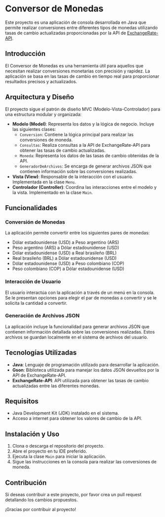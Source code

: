 # Conversor de Monedas

Este proyecto es una aplicación de consola desarrollada en Java que permite realizar conversiones entre diferentes tipos de monedas utilizando tasas de cambio actualizadas proporcionadas por la API de [ExchangeRate-API](https://www.exchangerate-api.com/).

## Introducción

El Conversor de Monedas es una herramienta útil para aquellos que necesitan realizar conversiones monetarias con precisión y rapidez. La aplicación se basa en las tasas de cambio en tiempo real para proporcionar resultados precisos y actualizados.

## Arquitectura y Diseño

El proyecto sigue el patrón de diseño MVC (Modelo-Vista-Controlador) para una estructura modular y organizada:

- **Modelo (Model)**: Representa los datos y la lógica de negocio. Incluye las siguientes clases:
  - `Conversion`: Contiene la lógica principal para realizar las conversiones de moneda.
  - `Consultas`: Realiza consultas a la API de ExchangeRate-API para obtener las tasas de cambio actualizadas.
  - `Moneda`: Representa los datos de las tasas de cambio obtenidas de la API.
  - `GeneradorDeArchivos`: Se encarga de generar archivos JSON que contienen información sobre las conversiones realizadas.
- **Vista (View)**: Responsable de la interacción con el usuario. Implementada en la clase `Menu`.
- **Controlador (Controller)**: Coordina las interacciones entre el modelo y la vista. Implementado en la clase `Main`.

## Funcionalidades

### Conversión de Monedas

La aplicación permite convertir entre los siguientes pares de monedas:

- Dólar estadounidense (USD) a Peso argentino (ARS)
- Peso argentino (ARS) a Dólar estadounidense (USD)
- Dólar estadounidense (USD) a Real brasileño (BRL)
- Real brasileño (BRL) a Dólar estadounidense (USD)
- Dólar estadounidense (USD) a Peso colombiano (COP)
- Peso colombiano (COP) a Dólar estadounidense (USD)

### Interacción de Usuario

El usuario interactúa con la aplicación a través de un menú en la consola. Se le presentan opciones para elegir el par de monedas a convertir y se le solicita la cantidad a convertir.

### Generación de Archivos JSON

La aplicación incluye la funcionalidad para generar archivos JSON que contienen información detallada sobre las conversiones realizadas. Estos archivos se guardan localmente en el sistema de archivos del usuario.

## Tecnologías Utilizadas

- **Java**: Lenguaje de programación utilizado para desarrollar la aplicación.
- **Gson**: Biblioteca utilizada para manejar los datos JSON devueltos por la API de ExchangeRate-API.
- **ExchangeRate-API**: API utilizada para obtener las tasas de cambio actualizadas entre las diferentes monedas.

## Requisitos

- Java Development Kit (JDK) instalado en el sistema.
- Acceso a internet para obtener los valores de cambio de la API.

## Instalación y Uso

1. Clona o descarga el repositorio del proyecto.
2. Abre el proyecto en tu IDE preferido.
3. Ejecuta la clase `Main` para iniciar la aplicación.
4. Sigue las instrucciones en la consola para realizar las conversiones de moneda.

## Contribución

Si deseas contribuir a este proyecto, por favor crea un pull request detallando los cambios propuestos.



¡Gracias por contribuir al proyecto!

